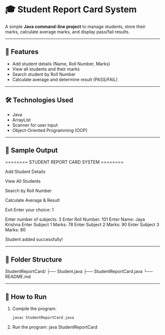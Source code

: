 # 🎓 Student Report Card System

A simple **Java command-line project** to manage students, store their marks, calculate average marks, and display pass/fail results.

---

## 📌 Features

- Add student details (Name, Roll Number, Marks)
- View all students and their marks
- Search student by Roll Number
- Calculate average and determine result (PASS/FAIL)

---

## 🛠️ Technologies Used

- Java
- ArrayList
- Scanner for user input
- Object-Oriented Programming (OOP)

---

## 🧪 Sample Output

======== STUDENT REPORT CARD SYSTEM ========

Add Student Details

View All Students

Search by Roll Number

Calculate Average & Result

Exit
Enter your choice: 1

Enter number of subjects: 3
Enter Roll Number: 101
Enter Name: Jaya Krishna
Enter Subject 1 Marks: 78
Enter Subject 2 Marks: 90
Enter Subject 3 Marks: 80

Student added successfully!



---

## 📁 Folder Structure

StudentReportCard/
├── Student.java
├── StudentReportCard.java
└── README.md




---

## 🚀 How to Run

1. Compile the program:
   ```bash
   javac StudentReportCard.java

2. Run the program:
    java StudentReportCard




